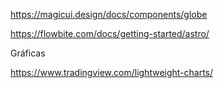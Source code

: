 https://magicui.design/docs/components/globe

https://flowbite.com/docs/getting-started/astro/

Gráficas

https://www.tradingview.com/lightweight-charts/